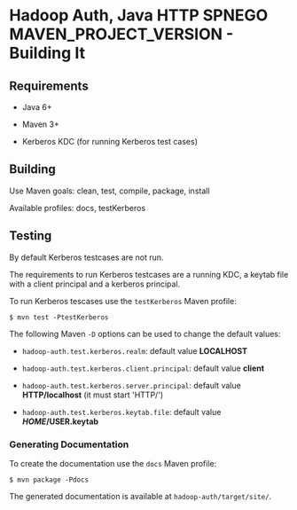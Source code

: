 <!---
  Licensed under the Apache License, Version 2.0 (the "License");
  you may not use this file except in compliance with the License.
  You may obtain a copy of the License at

   http://www.apache.org/licenses/LICENSE-2.0

  Unless required by applicable law or agreed to in writing, software
  distributed under the License is distributed on an "AS IS" BASIS,
  WITHOUT WARRANTIES OR CONDITIONS OF ANY KIND, either express or implied.
  See the License for the specific language governing permissions and
  limitations under the License. See accompanying LICENSE file.
-->

Hadoop Auth, Java HTTP SPNEGO MAVEN\_PROJECT\_VERSION - Building It
===================================================================

Requirements
------------

* Java 6+

* Maven 3+

* Kerberos KDC (for running Kerberos test cases)

Building
--------

Use Maven goals: clean, test, compile, package, install

Available profiles: docs, testKerberos

Testing
-------

By default Kerberos testcases are not run.

The requirements to run Kerberos testcases are a running KDC, a keytab file with a client principal and a kerberos principal.

To run Kerberos tescases use the `testKerberos` Maven profile:

    $ mvn test -PtestKerberos

The following Maven `-D` options can be used to change the default values:

* `hadoop-auth.test.kerberos.realm`: default value **LOCALHOST**

* `hadoop-auth.test.kerberos.client.principal`: default value **client**

* `hadoop-auth.test.kerberos.server.principal`: default value **HTTP/localhost** (it must start 'HTTP/')

* `hadoop-auth.test.kerberos.keytab.file`: default value **$HOME/$USER.keytab**

### Generating Documentation

To create the documentation use the `docs` Maven profile:

    $ mvn package -Pdocs

The generated documentation is available at `hadoop-auth/target/site/`.
